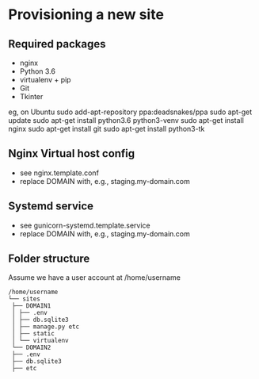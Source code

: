 Provisioning a new site
=======================

## Required packages
* nginx
* Python 3.6
* virtualenv + pip
* Git
* Tkinter

eg, on Ubuntu
    sudo add-apt-repository ppa:deadsnakes/ppa
    sudo apt-get update
    sudo apt-get install python3.6 python3-venv
    sudo apt-get install nginx
    sudo apt-get install git
    sudo apt-get install python3-tk


## Nginx Virtual host config
* see nginx.template.conf
* replace DOMAIN with, e.g., staging.my-domain.com

## Systemd service
* see gunicorn-systemd.template.service
* replace DOMAIN with, e.g., staging.my-domain.com

## Folder structure
Assume we have a user account at /home/username
```
/home/username
└── sites
 ├── DOMAIN1
 │ ├── .env
 │ ├── db.sqlite3
 │ ├── manage.py etc
 │ ├── static
 │ └── virtualenv
 └── DOMAIN2
 ├── .env
 ├── db.sqlite3
 ├── etc
```